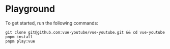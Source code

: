 # Playground

To get started, run the following commands:

```shell
git clone git@github.com:vue-youtube/vue-youtube.git && cd vue-youtube
pnpm install
pnpm play:vue
```
